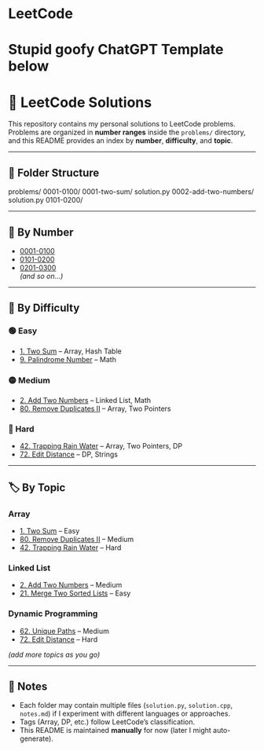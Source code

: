 # LeetCode

# Stupid goofy ChatGPT Template below

# 📘 LeetCode Solutions

This repository contains my personal solutions to LeetCode problems.  
Problems are organized in **number ranges** inside the `problems/` directory, and this README provides an index by **number**, **difficulty**, and **topic**.

---

## 📂 Folder Structure
problems/
0001-0100/
0001-two-sum/
solution.py
0002-add-two-numbers/
solution.py
0101-0200/


---

## 🔢 By Number

- [0001-0100](problems/0001-0100)  
- [0101-0200](problems/0101-0200)  
- [0201-0300](problems/0201-0300)  
*(and so on…)*

---

## 🎯 By Difficulty

### 🟢 Easy
- [1. Two Sum](problems/0001-0100/0001-two-sum) – Array, Hash Table
- [9. Palindrome Number](problems/0001-0100/0009-palindrome-number) – Math

### 🟡 Medium
- [2. Add Two Numbers](problems/0001-0100/0002-add-two-numbers) – Linked List, Math
- [80. Remove Duplicates II](problems/0001-0100/0080-remove-duplicates-ii) – Array, Two Pointers

### 🔴 Hard
- [42. Trapping Rain Water](problems/0001-0100/0042-trapping-rain-water) – Array, Two Pointers, DP
- [72. Edit Distance](problems/0001-0100/0072-edit-distance) – DP, Strings

---

## 🏷 By Topic

### Array
- [1. Two Sum](problems/0001-0100/0001-two-sum) – Easy
- [80. Remove Duplicates II](problems/0001-0100/0080-remove-duplicates-ii) – Medium
- [42. Trapping Rain Water](problems/0001-0100/0042-trapping-rain-water) – Hard

### Linked List
- [2. Add Two Numbers](problems/0001-0100/0002-add-two-numbers) – Medium
- [21. Merge Two Sorted Lists](problems/0001-0100/0021-merge-two-sorted-lists) – Easy

### Dynamic Programming
- [62. Unique Paths](problems/0001-0100/0062-unique-paths) – Medium
- [72. Edit Distance](problems/0001-0100/0072-edit-distance) – Hard

*(add more topics as you go)*

---

## 📝 Notes
- Each folder may contain multiple files (`solution.py`, `solution.cpp`, `notes.md`) if I experiment with different languages or approaches.
- Tags (Array, DP, etc.) follow LeetCode’s classification.
- This README is maintained **manually** for now (later I might auto-generate).
